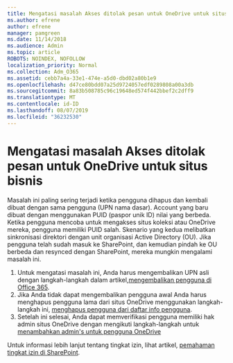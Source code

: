 ```yaml
---
title: Mengatasi masalah Akses ditolak pesan untuk OneDrive untuk situs bisnis
ms.author: efrene
author: efrene
manager: pamgreen
ms.date: 11/14/2018
ms.audience: Admin
ms.topic: article
ROBOTS: NOINDEX, NOFOLLOW
localization_priority: Normal
ms.collection: Adm_O365
ms.assetid: cebb7a4a-33e1-474e-a5d0-dbd02a80b1e9
ms.openlocfilehash: d47ce80bdd07a25d9724057edf0289808a00a3db
ms.sourcegitcommit: 8a83b508785c96c19648ed574f442bbef2c2dff9
ms.translationtype: MT
ms.contentlocale: id-ID
ms.lasthandoff: 08/07/2019
ms.locfileid: "36232530"
---
```

# <a name="troubleshooting-access-denied-messages-to-onedrive-for-business-sites"></a>Mengatasi masalah Akses ditolak pesan untuk OneDrive untuk situs bisnis

Masalah ini paling sering terjadi ketika pengguna dihapus dan kembali dibuat dengan sama pengguna (UPN nama dasar). Account yang baru dibuat dengan menggunakan PUID (paspor unik ID) nilai yang berbeda. Ketika pengguna mencoba untuk mengakses situs koleksi atau OneDrive mereka, pengguna memiliki PUID salah. Skenario yang kedua melibatkan sinkronisasi direktori dengan unit organisasi Active Directory (OU). Jika pengguna telah sudah masuk ke SharePoint, dan kemudian pindah ke OU berbeda dan resynced dengan SharePoint, mereka mungkin mengalami masalah ini.

1. Untuk mengatasi masalah ini, Anda harus mengembalikan UPN asli dengan langkah-langkah dalam artikel,[mengembalikan pengguna di Office 365](https://docs.microsoft.com/office365/admin/add-users/restore-user?view=o365-worldwide).
2. Jika Anda tidak dapat mengembalikan pengguna awal Anda harus menghapus pengguna lama dari situs OneDrive menggunakan langkah-langkah ini, [menghapus pengguna dari daftar info pengguna](). 
3. Setelah ini selesai, Anda dapat memverifikasi pengguna memiliki hak admin situs OneDrive dengan mengikuti langkah-langkah untuk [menambahkan admin's untuk pengguna OneDrive](https://docs.microsoft.com/sharepoint/manage-user-profiles?redirectSourcePath=%252fen-us%252farticle%252fmanage-user-profiles-in-the-sharepoint-admin-center-494bec9c-6654-41f0-920f-f7f937ea9723#add-and-remove-admins-for-a-users-onedrive)

Untuk informasi lebih lanjut tentang tingkat izin, lihat artikel, [pemahaman tingkat izin di SharePoint](https://docs.microsoft.com/sharepoint/understanding-permission-levels).
